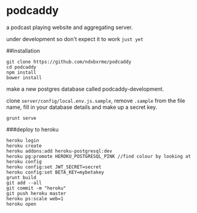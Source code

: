 podcaddy
========
a podcast playing website and aggregating server. 

under development so don't expect it to work `just yet`

##installation

```
git clone https://github.com/ndxbxrme/podcaddy
cd podcaddy
npm install
bower install
```

make a new postgres database called podcaddy-development.

clone `server/config/local.env.js.sample`, remove `.sample` from the file name, fill in your database details and make up a secret key.

```
grunt serve
```


###deploy to heroku
```
heroku login
heroku create
heroku addons:add heroku-postgresql:dev
heroku pg:promote HEROKU_POSTGRESQL_PINK //find colour by looking at heroku config
heroku config:set JWT_SECRET=secret
heroku config:set BETA_KEY=mybetakey
grunt build
git add --all
git commit -m "heroku"
git push heroku master
heroku ps:scale web=1
heroku open
```